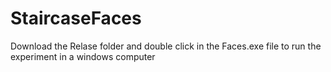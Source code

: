 # StaircaseFaces
Download the Relase folder and double click in the Faces.exe file to run the experiment in a windows computer
